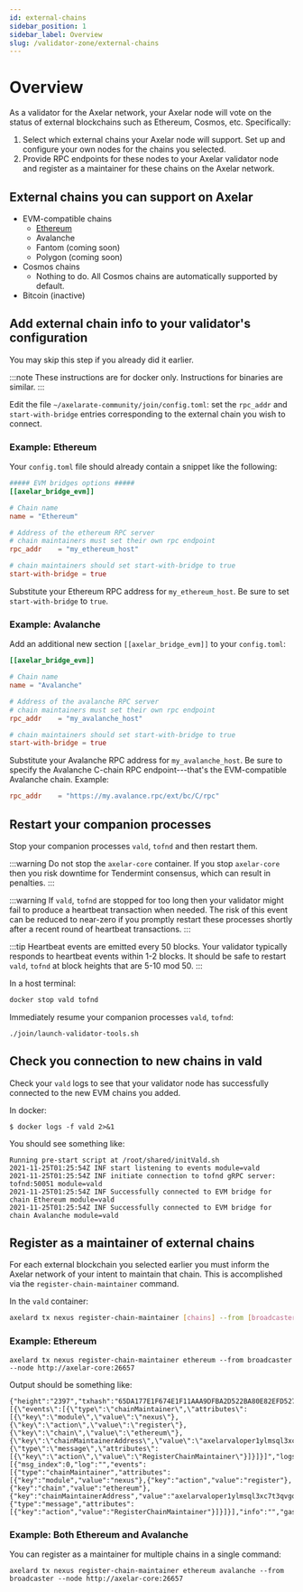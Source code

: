 ```yaml
---
id: external-chains
sidebar_position: 1
sidebar_label: Overview
slug: /validator-zone/external-chains
---
```


# Overview

As a validator for the Axelar network, your Axelar node will vote on the status of external blockchains such as Ethereum, Cosmos, etc. Specifically:

1. Select which external chains your Axelar node will support.  Set up and configure your own nodes for the chains you selected.
2. Provide RPC endpoints for these nodes to your Axelar validator node and register as a maintainer for these chains on the Axelar network.

## External chains you can support on Axelar

* EVM-compatible chains
    * [Ethereum](/validator-zone/external-chains/ethereum)
    * Avalanche
    * Fantom (coming soon)
    * Polygon (coming soon)
* Cosmos chains
    * Nothing to do.  All Cosmos chains are automatically supported by default.
* Bitcoin (inactive)

## Add external chain info to your validator's configuration

You may skip this step if you already did it earlier.

:::note
These instructions are for docker only.  Instructions for binaries are similar.
:::

Edit the file `~/axelarate-community/join/config.toml`: set the `rpc_addr` and `start-with-bridge` entries corresponding to the external chain you wish to connect.

### Example: Ethereum

Your `config.toml` file should already contain a snippet like the following:

```toml
##### EVM bridges options #####
[[axelar_bridge_evm]]

# Chain name
name = "Ethereum"

# Address of the ethereum RPC server
# chain maintainers must set their own rpc endpoint
rpc_addr    = "my_ethereum_host"

# chain maintainers should set start-with-bridge to true
start-with-bridge = true
```

Substitute your Ethereum RPC address for `my_ethereum_host`.  Be sure to set `start-with-bridge` to `true`.

### Example: Avalanche

Add an additional new section `[[axelar_bridge_evm]]` to your `config.toml`:

```toml
[[axelar_bridge_evm]]

# Chain name
name = "Avalanche"

# Address of the avalanche RPC server
# chain maintainers must set their own rpc endpoint
rpc_addr    = "my_avalanche_host"

# chain maintainers should set start-with-bridge to true
start-with-bridge = true
```

Substitute your Avalanche RPC address for `my_avalanche_host`.  Be sure to specify the Avalanche C-chain RPC endpoint---that's the EVM-compatible Avalanche chain.  Example:
```toml
rpc_addr    = "https://my.avalance.rpc/ext/bc/C/rpc"
```

## Restart your companion processes

Stop your companion processes `vald`, `tofnd` and then restart them.

:::warning
Do not stop the `axelar-core` container.  If you stop `axelar-core` then you risk downtime for Tendermint consensus, which can result in penalties.
:::

:::warning
If `vald`, `tofnd` are stopped for too long then your validator might fail to produce a heartbeat transaction when needed.  The risk of this event can be reduced to near-zero if you promptly restart these processes shortly after a recent round of heartbeat transactions.
:::

:::tip
Heartbeat events are emitted every 50 blocks.  Your validator typically responds to heartbeat events within 1-2 blocks.  It should be safe to restart `vald`, `tofnd` at block heights that are 5-10 mod 50.
:::

In a host terminal:

```bash
docker stop vald tofnd
```

Immediately resume your companion processes `vald`, `tofnd`:
```
./join/launch-validator-tools.sh
```

## Check you connection to new chains in vald

Check your `vald` logs to see that your validator node has successfully connected to the new EVM chains you added.

In docker:
```
$ docker logs -f vald 2>&1
```
You should see something like:
```
Running pre-start script at /root/shared/initVald.sh
2021-11-25T01:25:54Z INF start listening to events module=vald
2021-11-25T01:25:54Z INF initiate connection to tofnd gRPC server: tofnd:50051 module=vald
2021-11-25T01:25:54Z INF Successfully connected to EVM bridge for chain Ethereum module=vald
2021-11-25T01:25:54Z INF Successfully connected to EVM bridge for chain Avalanche module=vald
```

## Register as a maintainer of external chains

For each external blockchain you selected earlier you must inform the Axelar network of your intent to maintain that chain.  This is accomplished via the `register-chain-maintainer` command.

In the `vald` container:
```bash
axelard tx nexus register-chain-maintainer [chains] --from [broadcaster] --node [axelar-core host]
```

### Example: Ethereum

```
axelard tx nexus register-chain-maintainer ethereum --from broadcaster --node http://axelar-core:26657
```

Output should be something like:

```
{"height":"2397","txhash":"65DA177E1F674E1F11AAA9DFBA2D522BA80E82EFD5271F95E7FDCE990544BA9D","codespace":"","code":0,"data":"0A2F0A2D2F6E657875732E763162657461312E5265676973746572436861696E4D61696E7461696E657252657175657374","raw_log":"[{\"events\":[{\"type\":\"chainMaintainer\",\"attributes\":[{\"key\":\"module\",\"value\":\"nexus\"},{\"key\":\"action\",\"value\":\"register\"},{\"key\":\"chain\",\"value\":\"ethereum\"},{\"key\":\"chainMaintainerAddress\",\"value\":\"axelarvaloper1ylmsql3xc7t3qvgqjq44ntragzqn07p70j06j5\"}]},{\"type\":\"message\",\"attributes\":[{\"key\":\"action\",\"value\":\"RegisterChainMaintainer\"}]}]}]","logs":[{"msg_index":0,"log":"","events":[{"type":"chainMaintainer","attributes":[{"key":"module","value":"nexus"},{"key":"action","value":"register"},{"key":"chain","value":"ethereum"},{"key":"chainMaintainerAddress","value":"axelarvaloper1ylmsql3xc7t3qvgqjq44ntragzqn07p70j06j5"}]},{"type":"message","attributes":[{"key":"action","value":"RegisterChainMaintainer"}]}]}],"info":"","gas_wanted":"200000","gas_used":"61475","tx":null,"timestamp":""}
```

### Example: Both Ethereum and Avalanche

You can register as a maintainer for multiple chains in a single command:
```
axelard tx nexus register-chain-maintainer ethereum avalanche --from broadcaster --node http://axelar-core:26657
```
